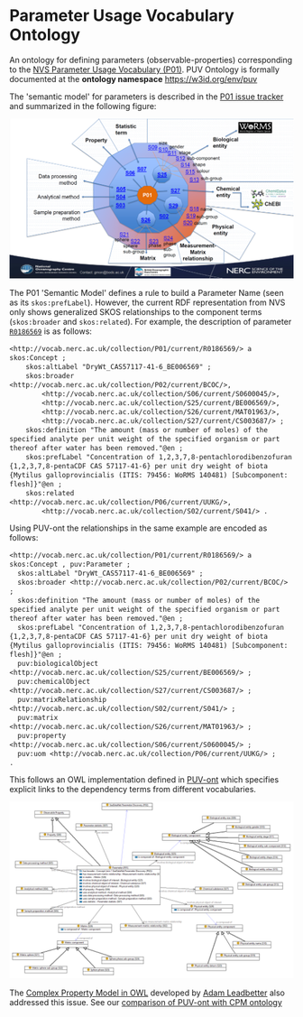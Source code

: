 # Parameter Usage Vocabulary Ontology
An ontology for defining parameters (observable-properties) corresponding to the [NVS Parameter Usage Vocabulary (P01)](https://vocab.nerc.ac.uk/collection/P01/current/). PUV Ontology is formally documented at the **ontology namespace** https://w3id.org/env/puv 

The 'semantic model' for parameters is described in the [P01 issue tracker](https://github.com/nvs-vocabs/P01/blob/master/README.md) and summarized in the following figure: 

![P01_wheel](image/P01_wheel.png)

The P01 'Semantic Model' defines a rule to build a Parameter Name (seen as its `skos:prefLabel`). 
However, the current RDF representation from NVS only shows generalized SKOS relationships to the component terms (`skos:broader` and `skos:related`). 
For example, the description of parameter [`R0186569`](http://vocab.nerc.ac.uk/collection/P01/current/R0186569/) is as follows:

```Turtle
<http://vocab.nerc.ac.uk/collection/P01/current/R0186569/> a skos:Concept ;
    skos:altLabel "DryWt_CAS57117-41-6_BE006569" ;
    skos:broader <http://vocab.nerc.ac.uk/collection/P02/current/BCOC/>,
        <http://vocab.nerc.ac.uk/collection/S06/current/S0600045/>,
        <http://vocab.nerc.ac.uk/collection/S25/current/BE006569/>,
        <http://vocab.nerc.ac.uk/collection/S26/current/MAT01963/>,
        <http://vocab.nerc.ac.uk/collection/S27/current/CS003687/> ;
    skos:definition "The amount (mass or number of moles) of the specified analyte per unit weight of the specified organism or part thereof after water has been removed."@en ;
    skos:prefLabel "Concentration of 1,2,3,7,8-pentachlorodibenzofuran {1,2,3,7,8-pentaCDF CAS 57117-41-6} per unit dry weight of biota {Mytilus galloprovincialis (ITIS: 79456: WoRMS 140481) [Subcomponent: flesh]}"@en ;
    skos:related <http://vocab.nerc.ac.uk/collection/P06/current/UUKG/>,
        <http://vocab.nerc.ac.uk/collection/S02/current/S041/> .
```

Using PUV-ont the relationships in the same example are encoded as follows:

```turtle
<http://vocab.nerc.ac.uk/collection/P01/current/R0186569/> a skos:Concept , puv:Parameter ;
  skos:altLabel "DryWt_CAS57117-41-6_BE006569" ;
  skos:broader <http://vocab.nerc.ac.uk/collection/P02/current/BCOC/> ;
  skos:definition "The amount (mass or number of moles) of the specified analyte per unit weight of the specified organism or part thereof after water has been removed."@en ;
  skos:prefLabel "Concentration of 1,2,3,7,8-pentachlorodibenzofuran {1,2,3,7,8-pentaCDF CAS 57117-41-6} per unit dry weight of biota {Mytilus galloprovincialis (ITIS: 79456: WoRMS 140481) [Subcomponent: flesh]}"@en ;
  puv:biologicalObject <http://vocab.nerc.ac.uk/collection/S25/current/BE006569/> ;
  puv:chemicalObject <http://vocab.nerc.ac.uk/collection/S27/current/CS003687/> ;
  puv:matrixRelationship <http://vocab.nerc.ac.uk/collection/S02/current/S041/> ;
  puv:matrix <http://vocab.nerc.ac.uk/collection/S26/current/MAT01963/> ;
  puv:property <http://vocab.nerc.ac.uk/collection/S06/current/S0600045/> ;
  puv:uom <http://vocab.nerc.ac.uk/collection/P06/current/UUKG/> ;
.
```
This follows an OWL implementation defined in [PUV-ont](rdf/puv.ttl) which specifies explicit links to the dependency terms from different vocabularies.  

![PUV-ont](image/puv-Parameter.png)

The [Complex Property Model in OWL](https://github.com/adamml/opm-owl) developed by [Adam Leadbetter](https://github.com/adamml) also addressed this issue. 
See our [comparison of PUV-ont with CPM ontology](puv-vs-cpm.md)
